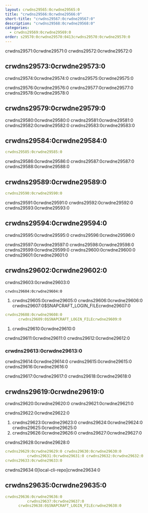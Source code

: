 ```yaml
---
layout: crwdns29565:0crwdne29565:0
title: "crwdns29566:0crwdne29566:0"
short-title: "crwdns29567:0crwdne29567:0"
description: "crwdns29568:0crwdne29568:0"
categories:
  - crwdns29569:0crwdne29569:0
order: s29570:0crwdne29570:0413crwdns29570:0crwdne29570:0
---
```

crwdns29571:0crwdne29571:0 crwdns29572:0crwdne29572:0

## crwdns29573:0crwdne29573:0

crwdns29574:0crwdne29574:0 crwdns29575:0crwdne29575:0

crwdns29576:0crwdne29576:0 crwdns29577:0crwdne29577:0 crwdns29578:0crwdne29578:0

## crwdns29579:0crwdne29579:0

crwdns29580:0crwdne29580:0 crwdns29581:0crwdne29581:0 crwdns29582:0crwdne29582:0 crwdns29583:0crwdne29583:0

## crwdns29584:0crwdne29584:0

```yaml
crwdns29585:0crwdne29585:0
```

crwdns29586:0crwdne29586:0 crwdns29587:0crwdne29587:0 crwdns29588:0crwdne29588:0

## crwdns29589:0crwdne29589:0

```yaml
crwdns29590:0crwdne29590:0
```

crwdns29591:0crwdne29591:0 crwdns29592:0crwdne29592:0 crwdns29593:0crwdne29593:0

## crwdns29594:0crwdne29594:0

crwdns29595:0crwdne29595:0 crwdns29596:0crwdne29596:0

crwdns29597:0crwdne29597:0 crwdns29598:0crwdne29598:0 crwdns29599:0crwdne29599:0 crwdns29600:0crwdne29600:0 crwdns29601:0crwdne29601:0

## crwdns29602:0crwdne29602:0

crwdns29603:0crwdne29603:0

```Bash
crwdns29604:0crwdne29604:0
```

1. crwdns29605:0crwdne29605:0 crwdns29606:0crwdne29606:0 crwdns29607:0$SNAPCRAFT_LOGIN_FILEcrwdne29607:0

```yaml
crwdns29608:0crwdne29608:0
      crwdns29609:0$SNAPCRAFT_LOGIN_FILEcrwdne29609:0
```

1. crwdns29610:0crwdne29610:0

crwdns29611:0crwdne29611:0 crwdns29612:0crwdne29612:0

### crwdns29613:0crwdne29613:0

crwdns29614:0crwdne29614:0 crwdns29615:0crwdne29615:0 crwdns29616:0crwdne29616:0

crwdns29617:0crwdne29617:0 crwdns29618:0crwdne29618:0

## crwdns29619:0crwdne29619:0

crwdns29620:0crwdne29620:0 crwdns29621:0crwdne29621:0

crwdns29622:0crwdne29622:0

1. crwdns29623:0crwdne29623:0 crwdns29624:0crwdne29624:0 crwdns29625:0crwdne29625:0
2. crwdns29626:0crwdne29626:0 crwdns29627:0crwdne29627:0

crwdns29628:0crwdne29628:0

```yaml
crwdns29629:0crwdne29629:0 crwdns29630:0crwdne29630:0
          crwdns29631:0crwdne29631:0 crwdns29632:0crwdne29632:0
crwdns29633:0crwdne29633:0
```

crwdns29634:0[local-cli-repo]crwdne29634:0

## crwdns29635:0crwdne29635:0

```yaml
crwdns29636:0crwdne29636:0
          crwdns29637:0crwdne29637:0
      crwdns29638:0$SNAPCRAFT_LOGIN_FILEcrwdne29638:0
```